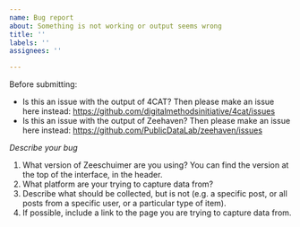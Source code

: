 ```yaml
---
name: Bug report
about: Something is not working or output seems wrong
title: ''
labels: ''
assignees: ''

---
```


Before submitting:
- Is this an issue with the output of 4CAT? Then please make an issue here instead: https://github.com/digitalmethodsinitiative/4cat/issues
- Is this an issue with the output of Zeehaven? Then please make an issue here instead: https://github.com/PublicDataLab/zeehaven/issues

*Describe your bug*
1. What version of Zeeschuimer are you using? You can find the version at the top of the interface, in the header.
2. What platform are your trying to capture data from?
3. Describe what should be collected, but is not (e.g. a specific post, or all posts from a specific user, or a particular type of item).
4. If possible, include a link to the page you are trying to capture data from.
